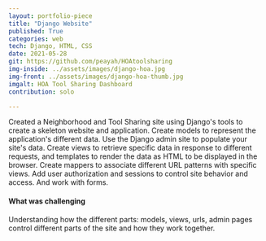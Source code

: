 ```yaml
---
layout: portfolio-piece
title: "Django Website"
published: True
categories: web
tech: Django, HTML, CSS
date: 2021-05-28
git: https://github.com/peayah/HOAtoolsharing
img-inside: ../assets/images/django-hoa.jpg
img-front: ../assets/images/django-hoa-thumb.jpg
imgalt: HOA Tool Sharing Dashboard
contribution: solo

---
```


Created a Neighborhood and Tool Sharing site using Django's tools to create a skeleton website and application. Create models to represent the application's different data. Use the Django admin site to populate your site's data. Create views to retrieve specific data in response to different requests, and templates to render the data as HTML to be displayed in the browser. Create mappers to associate different URL patterns with specific views. Add user authorization and sessions to control site behavior and access. And work with forms.

#### What was challenging
Understanding how the different parts: models, views, urls, admin pages control different parts of the site and how they work together.
